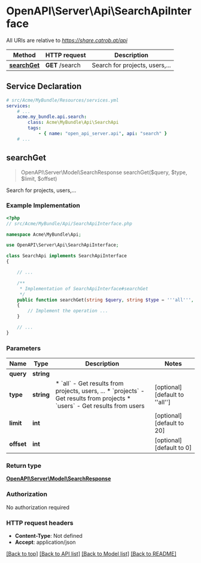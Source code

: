 # OpenAPI\Server\Api\SearchApiInterface

All URIs are relative to *https://share.catrob.at/api*

Method | HTTP request | Description
------------- | ------------- | -------------
[**searchGet**](SearchApiInterface.md#searchGet) | **GET** /search | Search for projects, users,...


## Service Declaration
```yaml
# src/Acme/MyBundle/Resources/services.yml
services:
    # ...
    acme.my_bundle.api.search:
        class: Acme\MyBundle\Api\SearchApi
        tags:
            - { name: "open_api_server.api", api: "search" }
    # ...
```

## **searchGet**
> OpenAPI\Server\Model\SearchResponse searchGet($query, $type, $limit, $offset)

Search for projects, users,...

### Example Implementation
```php
<?php
// src/Acme/MyBundle/Api/SearchApiInterface.php

namespace Acme\MyBundle\Api;

use OpenAPI\Server\Api\SearchApiInterface;

class SearchApi implements SearchApiInterface
{

    // ...

    /**
     * Implementation of SearchApiInterface#searchGet
     */
    public function searchGet(string $query, string $type = '''all''', int $limit = '20', int $offset = '0')
    {
        // Implement the operation ...
    }

    // ...
}
```

### Parameters

Name | Type | Description  | Notes
------------- | ------------- | ------------- | -------------
 **query** | **string**|  |
 **type** | **string**| * &#x60;all&#x60; - Get results from projects, users, ... * &#x60;projects&#x60; - Get results from projects * &#x60;users&#x60; - Get results from users | [optional] [default to &#39;&#39;all&#39;&#39;]
 **limit** | **int**|  | [optional] [default to 20]
 **offset** | **int**|  | [optional] [default to 0]

### Return type

[**OpenAPI\Server\Model\SearchResponse**](../Model/SearchResponse.md)

### Authorization

No authorization required

### HTTP request headers

 - **Content-Type**: Not defined
 - **Accept**: application/json

[[Back to top]](#) [[Back to API list]](../../README.md#documentation-for-api-endpoints) [[Back to Model list]](../../README.md#documentation-for-models) [[Back to README]](../../README.md)

